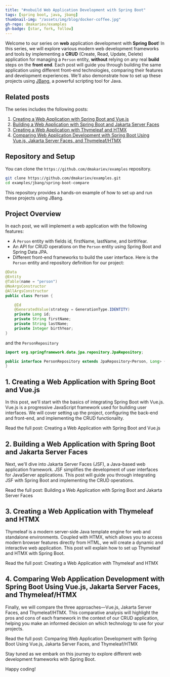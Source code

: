 ```yaml
---
title: "#nobuild Web Application Development with Spring Boot"
tags: [spring boot, java, jbang]
thumbnail-img: "/assets/img/blog/docker-coffee.jpg"
gh-repo: dmakariev/examples
gh-badge: [star, fork, follow]
---
```



Welcome to our series on **web** application development with **Spring Boot**! In this series, we will explore various modern web development frameworks and tools by implementing a **CRUD** (Create, Read, Update, Delete) application for managing a `Person` entity, **without** relying on any real **build** steps on the **front end**. Each post will guide you through building the same application using different front-end technologies, comparing their features and development experiences. We'll also demonstrate how to set up these projects using [JBang](https://www.jbang.dev/), a powerful scripting tool for Java.

## Related posts 
The series includes the following posts:

1. [Creating a Web Application with Spring Boot and Vue.js](https://makariev.com)
2. [Building a Web Application with Spring Boot and Jakarta Server Faces](https://makariev.com)
3. [Creating a Web Application with Thymeleaf and HTMX](https://makariev.com)
4. [Comparing Web Application Development with Spring Boot Using Vue.js, Jakarta Server Faces, and Thymeleaf/HTMX](https://makariev.com)

## Repository and Setup

You can clone the `https://github.com/dmakariev/examples` repository.
```bash
git clone https://github.com/dmakariev/examples.git
cd examples/jbang/spring-boot-compare
```

This repository provides a hands-on example of how to set up and run these projects using JBang.

## Project Overview
In each post, we will implement a web application with the following features:

* A `Person` entity with fields id, firstName, lastName, and birthYear.
* An API for CRUD operations on the `Person` entity using Spring Boot and Spring Data JPA.
* Different front-end frameworks to build the user interface.
Here is the `Person` entity and repository definition for our project:

```java
@Data
@Entity
@Table(name = "person")
@NoArgsConstructor
@AllArgsConstructor
public class Person {

    @Id
    @GeneratedValue(strategy = GenerationType.IDENTITY)
    private Long id;
    private String firstName;
    private String lastName;
    private Integer birthYear;
}
```

and the `PersonRepository`

```java
import org.springframework.data.jpa.repository.JpaRepository;

public interface PersonRepository extends JpaRepository<Person, Long> {
}
```

## 1. Creating a Web Application with Spring Boot and Vue.js
In this post, we'll start with the basics of integrating Spring Boot with Vue.js. Vue.js is a progressive JavaScript framework used for building user interfaces. We will cover setting up the project, configuring the back-end and front-end, and implementing the CRUD functionality.

Read the full post: Creating a Web Application with Spring Boot and Vue.js

## 2. Building a Web Application with Spring Boot and Jakarta Server Faces
Next, we'll dive into Jakarta Server Faces (JSF), a Java-based web application framework. JSF simplifies the development of user interfaces for JavaServer applications. This post will guide you through integrating JSF with Spring Boot and implementing the CRUD operations.

Read the full post: Building a Web Application with Spring Boot and Jakarta Server Faces

## 3. Creating a Web Application with Thymeleaf and HTMX
Thymeleaf is a modern server-side Java template engine for web and standalone environments. Coupled with HTMX, which allows you to access modern browser features directly from HTML, we will create a dynamic and interactive web application. This post will explain how to set up Thymeleaf and HTMX with Spring Boot.

Read the full post: Creating a Web Application with Thymeleaf and HTMX

## 4. Comparing Web Application Development with Spring Boot Using Vue.js, Jakarta Server Faces, and Thymeleaf/HTMX
Finally, we will compare the three approaches—Vue.js, Jakarta Server Faces, and Thymeleaf/HTMX. This comparative analysis will highlight the pros and cons of each framework in the context of our CRUD application, helping you make an informed decision on which technology to use for your projects.

Read the full post: Comparing Web Application Development with Spring Boot Using Vue.js, Jakarta Server Faces, and Thymeleaf/HTMX

Stay tuned as we embark on this journey to explore different web development frameworks with Spring Boot. 

Happy coding!


